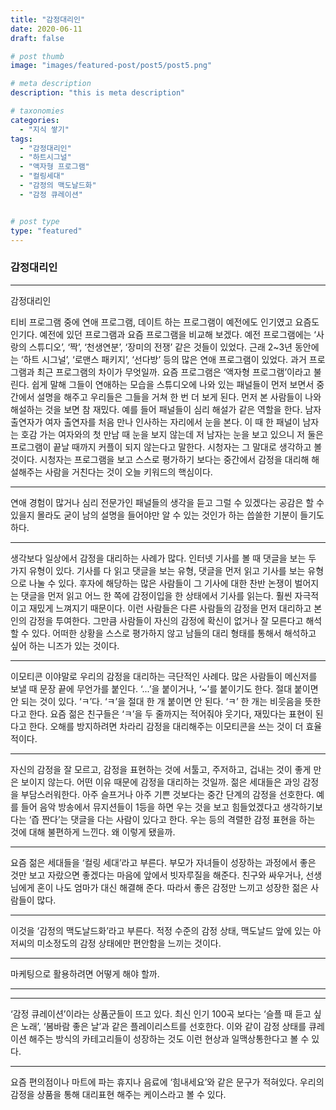 ```yaml
---
title: "감정대리인"
date: 2020-06-11
draft: false

# post thumb
image: "images/featured-post/post5/post5.png"

# meta description
description: "this is meta description"

# taxonomies
categories: 
  - "지식 쌓기"
tags:
  - "감정대리인"
  - "하트시그널"
  - "액자형 프로그램"
  - "컬링세대"
  - "감정의 맥도날드화"
  - "감정 큐레이션"


# post type
type: "featured"
---
```


### 감정대리인

<hr>

감정대리인

티비 프로그램 중에 연애 프로그램, 데이트 하는 프로그램이 예전에도 인기였고 요즘도 인기다. 예전에 있던 프로그램과 요즘 프로그램을 비교해 보겠다. 예전 프로그램에는 ‘사랑의 스튜디오’, ‘짝’, ‘천생연분’, ‘장미의 전쟁’ 같은 것들이 있었다. 근래 2~3년 동안에는 ‘하트 시그널’, ‘로맨스 패키지’, ‘선다방’ 등의 많은 연애 프로그램이 있었다. 과거 프로그램과 최근 프로그램의 차이가 무엇일까. 요즘 프로그램은 ‘액자형 프로그램’이라고 불린다. 쉽게 말해 그들이 연애하는 모습을 스튜디오에 나와 있는 패널들이 먼저 보면서 중간에서 설명을 해주고 우리들은 그들을 거쳐 한 번 더 보게 된다. 먼저 본 사람들이 나와 해설하는 것을 보면 참 재밌다.
예를 들어 패널들이 심리 해설가 같은 역할을 한다. 남자 출연자가 여자 출연자를 처음 만나 인사하는 자리에서 눈을 본다. 이 때 한 패널이 남자는 호감 가는 여자와의 첫 만남 때 눈을 보지 않는데 저 남자는 눈을 보고 있으니 저 둘은 프로그램이 끝날 때까지 커플이 되지 않는다고 말한다. 시청자는 그 말대로 생각하고 볼 것이다. 시청자는 프로그램을 보고 스스로 평가하기 보다는 중간에서 감정을 대리해 해설해주는 사람을 거친다는 것이 오늘 키워드의 핵심이다.
<hr>
연애 경험이 많거나 심리 전문가인 패널들의 생각을 듣고 그럴 수 있겠다는 공감은 할 수 있을지 몰라도 굳이 남의 설명을 들어야만 알 수 있는 것인가 하는 씁쓸한 기분이 들기도 하다.
<hr>
생각보다 일상에서 감정을 대리하는 사례가 많다. 인터넷 기사를 볼 때 댓글을 보는 두 가지 유형이 있다. 기사를 다 읽고 댓글을 보는 유형, 댓글을 먼저 읽고 기사를 보는 유형으로 나눌 수 있다. 후자에 해당하는 많은 사람들이 그 기사에 대한 찬반 논쟁이 벌어지는 댓글을 먼저 읽고 어느 한 쪽에 감정이입을 한 상태에서 기사를 읽는다. 훨씬 자극적이고 재밌게 느껴지기 때문이다. 이런 사람들은 다른 사람들의 감정을 먼저 대리하고 본인의 감정을 투여한다. 그만큼 사람들이 자신의 감정에 확신이 없거나 잘 모른다고 해석할 수 있다. 어떠한 상황을 스스로 평가하지 않고 남들의 대리 형태를 통해서 해석하고 싶어 하는 니즈가 있는 것이다.
<hr>
이모티콘 이야말로 우리의 감정을 대리하는 극단적인 사례다. 많은 사람들이 메신저를 보낼 때 문장 끝에 무언가를 붙인다. ‘...’을 붙이거나, ‘~’를 붙이기도 한다. 절대 붙이면 안 되는 것이 있다. ‘ㅋ’다. ‘ㅋ’을 절대 한 개 붙이면 안 된다. ‘ㅋ’ 한 개는 비웃음을 뜻한다고 한다. 요즘 젊은 친구들은 ‘ㅋ’을 두 줄까지는 적어줘야 웃기다, 재밌다는 표현이 된다고 한다. 오해를 방지하려면 차라리 감정을 대리해주는 이모티콘을 쓰는 것이 더 효율적이다.
<hr>
자신의 감정을 잘 모르고, 감정을 표현하는 것에 서툴고, 주저하고, 겁내는 것이 좋게 만은 보이지 않는다. 어떤 이유 때문에 감정을 대리하는 것일까. 젊은 세대들은 과잉 감정을 부담스러워한다. 아주 슬프거나 아주 기쁜 것보다는 중간 단계의 감정을 선호한다. 예를 들어 음악 방송에서 뮤지션들이 1등을 하면 우는 것을 보고 힘들었겠다고 생각하기보다는 ‘즙 짠다’는 댓글을 다는 사람이 있다고 한다. 우는 등의 격렬한 감정 표현을 하는 것에 대해 불편하게 느낀다. 왜 이렇게 됐을까.
<hr>
요즘 젊은 세대들을 ‘컬링 세대’라고 부른다. 부모가 자녀들이 성장하는 과정에서 좋은 것만 보고 자랐으면 좋겠다는 마음에 앞에서 빗자루질을 해준다. 친구와 싸우거나, 선생님에게 혼이 나도 엄마가 대신 해결해 준다. 따라서 좋은 감정만 느끼고 성장한 젊은 사람들이 많다. 
<hr>
이것을 ‘감정의 맥도날드화’라고 부른다. 적정 수준의 감정 상태, 맥도날드 앞에 있는 아저씨의 미소정도의 감정 상태에만 편안함을 느끼는 것이다.
<hr>
마케팅으로 활용하려면 어떻게 해야 할까.
<hr>
<hr>
‘감정 큐레이션’이라는 상품군들이 뜨고 있다. 최신 인기 100곡 보다는 ‘슬플 때 듣고 싶은 노래’, ‘봄바람 좋은 날’과 같은 플레이리스트를 선호한다. 이와 같이 감정 상태를 큐레이션 해주는 방식의 카테고리들이 성장하는 것도 이런 현상과 일맥상통한다고 볼 수 있다.
<hr>
요즘 편의점이나 마트에 파는 휴지나 음료에 ‘힘내세요’와 같은 문구가 적혀있다. 우리의 감정을 상품을 통해 대리표현 해주는 케이스라고 볼 수 있다.